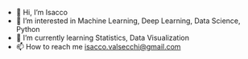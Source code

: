 - 👋 Hi, I’m Isacco
- 👀 I’m interested in Machine Learning, Deep Learning, Data Science, Python
- 🌱 I’m currently learning Statistics, Data Visualization
- 📫 How to reach me isacco.valsecchi@gmail.com

<!---
isacco-v/isacco-v is a ✨ special ✨ repository because its `README.md` (this file) appears on your GitHub profile.
You can click the Preview link to take a look at your changes.
--->
